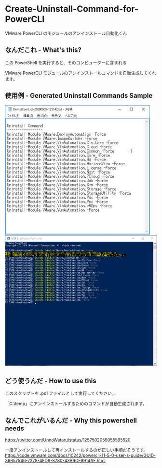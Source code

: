 # Create-Uninstall-Command-for-PowerCLI
VMware PowerCLI のモジュールのアンインストール自動化くん

## なんだこれ - What's this?
この PowerShell を実行すると、そのコンピューターに含まれる

VMware PowerCLI モジュールのアンインストールコマンドを自動生成してくれます。

## 使用例 - Generated Uninstall Commands Sample

<img src="https://github.com/unnowataru/Create-Uninstall-Command-for-PowerCLI/blob/master/001.PNG" width=480>

<img src="https://github.com/unnowataru/Create-Uninstall-Command-for-PowerCLI/blob/master/002.PNG" width=800>

## どう使うんだ - How to use this
このスクリプトを .ps1 ファイルとして実行してください。

「C:\temp」にアンインストールするためのコマンドが自動生成されます。

## なんでこれがいるんだ - Why this powershell needs
https://twitter.com/UnnoWataru/status/1257502059055595520

一度アンインストールして再インストールするのが正しい手順だそうです。
https://code.vmware.com/docs/10242/powercli-11-5-0-user-s-guide/GUID-36B57546-7378-4ED8-8780-43B6CE9914AF.html
